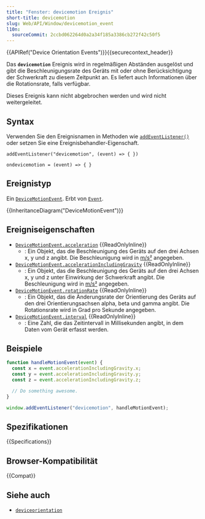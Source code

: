 ```yaml
---
title: "Fenster: devicemotion Ereignis"
short-title: devicemotion
slug: Web/API/Window/devicemotion_event
l10n:
  sourceCommit: 2ccbd062264d0a2a34f185a3386cb272f42c50f5
---
```


{{APIRef("Device Orientation Events")}}{{securecontext_header}}

Das **`devicemotion`** Ereignis wird in regelmäßigen Abständen ausgelöst und gibt die Beschleunigungsrate des Geräts mit oder ohne Berücksichtigung der Schwerkraft zu diesem Zeitpunkt an. Es liefert auch Informationen über die Rotationsrate, falls verfügbar.

Dieses Ereignis kann nicht abgebrochen werden und wird nicht weitergeleitet.

## Syntax

Verwenden Sie den Ereignisnamen in Methoden wie [`addEventListener()`](/de/docs/Web/API/EventTarget/addEventListener) oder setzen Sie eine Ereignisbehandler-Eigenschaft.

```js-nolint
addEventListener("devicemotion", (event) => { })

ondevicemotion = (event) => { }
```

## Ereignistyp

Ein [`DeviceMotionEvent`](/de/docs/Web/API/DeviceMotionEvent). Erbt von [`Event`](/de/docs/Web/API/Event).

{{InheritanceDiagram("DeviceMotionEvent")}}

## Ereigniseigenschaften

- [`DeviceMotionEvent.acceleration`](/de/docs/Web/API/DeviceMotionEvent/acceleration) {{ReadOnlyInline}}
  - : Ein Objekt, das die Beschleunigung des Geräts auf den drei Achsen x, y und z angibt. Die Beschleunigung wird in [m/s²](https://en.wikipedia.org/wiki/Meter_per_second_squared) angegeben.
- [`DeviceMotionEvent.accelerationIncludingGravity`](/de/docs/Web/API/DeviceMotionEvent/accelerationIncludingGravity) {{ReadOnlyInline}}
  - : Ein Objekt, das die Beschleunigung des Geräts auf den drei Achsen x, y und z unter Einwirkung der Schwerkraft angibt. Die Beschleunigung wird in [m/s²](https://en.wikipedia.org/wiki/Meter_per_second_squared) angegeben.
- [`DeviceMotionEvent.rotationRate`](/de/docs/Web/API/DeviceMotionEvent/rotationRate) {{ReadOnlyInline}}
  - : Ein Objekt, das die Änderungsrate der Orientierung des Geräts auf den drei Orientierungsachsen alpha, beta und gamma angibt. Die Rotationsrate wird in Grad pro Sekunde angegeben.
- [`DeviceMotionEvent.interval`](/de/docs/Web/API/DeviceMotionEvent/interval) {{ReadOnlyInline}}
  - : Eine Zahl, die das Zeitintervall in Millisekunden angibt, in dem Daten vom Gerät erfasst werden.

## Beispiele

```js
function handleMotionEvent(event) {
  const x = event.accelerationIncludingGravity.x;
  const y = event.accelerationIncludingGravity.y;
  const z = event.accelerationIncludingGravity.z;

  // Do something awesome.
}

window.addEventListener("devicemotion", handleMotionEvent);
```

## Spezifikationen

{{Specifications}}

## Browser-Kompatibilität

{{Compat}}

## Siehe auch

- [`deviceorientation`](/de/docs/Web/API/Window/deviceorientation_event)
